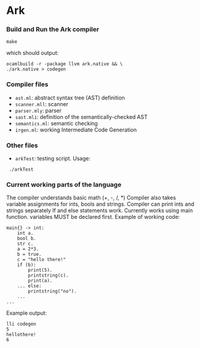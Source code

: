 # Ark
### Build and Run the Ark compiler
```
make
```
which should output:
```
ocamlbuild -r -package llvm ark.native && \
./ark.native > codegen
```

### Compiler files
- `ast.ml`: abstract syntax tree (AST) definition
- `scanner.mll`: scanner
- `parser.mly`: parser
- `sast.mli`: definition of the semantically-checked AST
- `semantics.ml`: semantic checking
- `irgen.ml`: working Intermediate Code Generation
### Other files
- `arkTest`: testing script. Usage:
```
 ./arkTest
```
### Current working parts of the language
The compiler understands basic math (+, -, /, *)
Compiler also takes variable assignments for ints, bools and strings.
Compiler can print ints and strings separately
If and else statements work.
Currently works using main function. variables MUST be declared first.
Example of working code:
```
main{} -> int:
	int a.
	bool b.
	str c.
	a = 2*3.
	b = true.
	c = "hello there!"
	if (b):
		print(5).
		printstring(c).
		print(a).
	... else:
		printstring("no").
	...
...
```
Example output:
```
lli codegen
5
hellothere!
6
```
